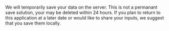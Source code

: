 We will temporarily save your data on the server. This is not a permanant save solution, your may be deleted within 24 hours. If you plan to return to this application at a later date or would like to share your inputs, we suggest that you save them locally.
